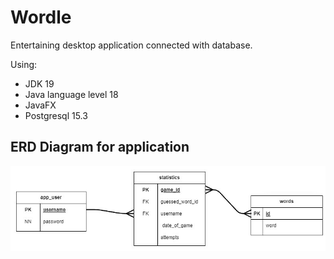 # Wordle
Entertaining desktop application connected with database.


Using:
- JDK 19
- Java language level 18
- JavaFX
- Postgresql 15.3

## ERD Diagram for application
![erd_wordle](https://github.com/Ka3wo123/Wordle/blob/master/ERD%20Wordle.jpg)

